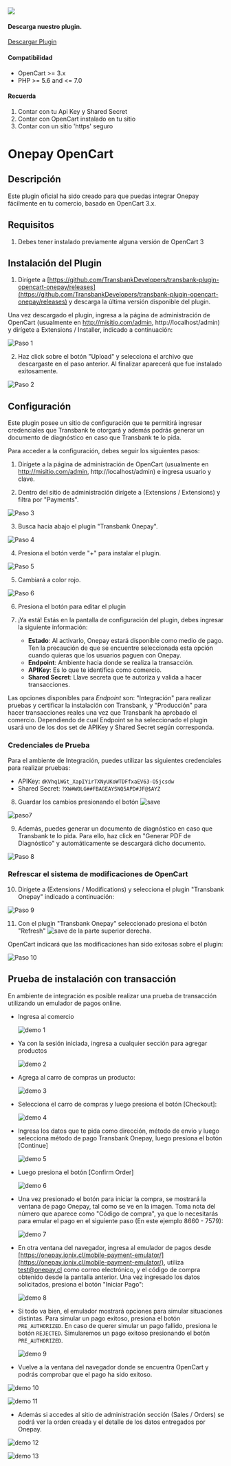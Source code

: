 #

<div class="data-menu-side-right">
  <div class="btn-side-right"><span><img src="/images/navbar.png"></span></div>
  <div class="block-cantainer">
    <h4>Descarga nuestro plugin.</h4>
    <a class="td_btn-more" target="_blank" href="https://github.com/TransbankDevelopers/transbank-plugin-opencart-onepay/releases/latest">Descargar Plugin</a>
    <br>
    <h4>Compatibilidad</h4>
    <ul>
      <li>OpenCart >= 3.x</li>
      <li>PHP >= 5.6 and <= 7.0</li>
    </ul>
    <h4>Recuerda</h4>
    <ol>
      <li>Contar con tu Api Key y Shared Secret</li>
      <li>Contar con OpenCart instalado en tu sitio</li>
      <li>Contar con un sitio 'https' seguro</li>
    </ol>
  </div>
</div>

<h1 class="toc-ignore">Onepay OpenCart</h1>
<h1 style="display: none;">Onepay</h1>

## Descripción

Este plugin oficial ha sido creado para que puedas integrar Onepay fácilmente en tu comercio, basado en OpenCart 3.x.

## Requisitos

1. Debes tener instalado previamente alguna versión de OpenCart 3

## Instalación del Plugin

1. Dirígete a [https://github.com/TransbankDevelopers/transbank-plugin-opencart-onepay/releases](https://github.com/TransbankDevelopers/transbank-plugin-opencart-onepay/releases) y descarga la última versión disponible del plugin.

  Una vez descargado el plugin, ingresa a la página de administración de OpenCart (usualmente en http://misitio.com/admin, http://localhost/admin) y dirígete a Extensions / Installer, indicado a continuación:

  ![Paso 1](/images/plug/open/onepay/paso1.png)

2. Haz click sobre el botón "Upload" y selecciona el archivo que descargaste en el paso anterior. Al finalizar aparecerá que fue instalado exitosamente.

  ![Paso 2](/images/plug/open/onepay/paso2.png)

## Configuración

Este plugin posee un sitio de configuración que te permitirá ingresar credenciales que Transbank te otorgará y además podrás generar un documento de diagnóstico en caso que Transbank te lo pida.

Para acceder a la configuración, debes seguir los siguientes pasos:

1. Dirígete a la página de administración de OpenCart (usualmente en http://misitio.com/admin, http://localhost/admin) e ingresa usuario y clave.

2. Dentro del sitio de administración dirígete a (Extensions / Extensions) y filtra por "Payments".

  ![Paso 3](/images/plug/open/onepay/paso3.png)

3. Busca hacia abajo el plugin "Transbank Onepay".

  ![Paso 4](/images/plug/open/onepay/paso4.png)

4. Presiona el botón verde "+" para instalar el plugin.

  ![Paso 5](/images/plug/open/onepay/paso5.png)

5. Cambiará a color rojo.

  ![Paso 6](/images/plug/open/onepay/paso6.png)

6. Presiona el botón para editar el plugin

7. ¡Ya está! Estás en la pantalla de configuración del plugin, debes ingresar la siguiente información:
   - **Estado**: Al activarlo, Onepay estará disponible como medio de pago. Ten la precaución de que se encuentre seleccionada esta opción cuando quieras que los usuarios paguen con Onepay.
   - **Endpoint**: Ambiente hacia donde se realiza la transacción.
   - **APIKey**: Es lo que te identifica como comercio.
   - **Shared Secret**: Llave secreta que te autoriza y valida a hacer transacciones.

  Las opciones disponibles para _Endpoint_ son: "Integración" para realizar pruebas y certificar la instalación con Transbank, y "Producción" para hacer transacciones reales una vez que Transbank ha aprobado el comercio. Dependiendo de cual Endpoint se ha seleccionado el plugin usará uno de los dos set de APIKey y Shared Secret según corresponda.

### Credenciales de Prueba

Para el ambiente de Integración, puedes utilizar las siguientes credenciales para realizar pruebas:

- APIKey: `dKVhq1WGt_XapIYirTXNyUKoWTDFfxaEV63-O5jcsdw`
- Shared Secret: `?XW#WOLG##FBAGEAYSNQ5APD#JF@$AYZ`

8. Guardar los cambios presionando el botón ![save](/images/plug/open/onepay/save.png)

  ![paso7](/images/plug/open/onepay/paso7.png)

9. Además, puedes generar un documento de diagnóstico en caso que Transbank te lo pida. Para ello, haz click en "Generar PDF de Diagnóstico" y automáticamente se descargará dicho documento.

  ![Paso 8](/images/plug/open/onepay/paso8.png)

### Refrescar el sistema de modificaciones de OpenCart

10. Dirígete a (Extensions / Modifications) y selecciona el plugin "Transbank Onepay" indicado a continuación:

  ![Paso 9](/images/plug/open/onepay/paso9.png)

11. Con el plugin "Transbank Onepay" seleccionado presiona el botón "Refresh" ![save](/images/plug/open/onepay/mod_refresh.png) de la parte superior derecha.

OpenCart indicará que las modificaciones han sido exitosas sobre el plugin:

  ![Paso 10](/images/plug/open/onepay/paso10.png)

## Prueba de instalación con transacción

En ambiente de integración es posible realizar una prueba de transacción utilizando un emulador de pagos online.

- Ingresa al comercio

  ![demo 1](/images/plug/open/onepay/demo1.png)

- Ya con la sesión iniciada, ingresa a cualquier sección para agregar productos

  ![demo 2](/images/plug/open/onepay/demo2.png)

- Agrega al carro de compras un producto:

  ![demo 3](/images/plug/open/onepay/demo3.png)

- Selecciona el carro de compras y luego presiona el botón [Checkout]:

  ![demo 4](/images/plug/open/onepay/demo4.png)

- Ingresa los datos que te pida como dirección, método de envío y luego selecciona método de pago Transbank Onepay, luego presiona el botón [Continue]

  ![demo 5](/images/plug/open/onepay/demo5.png)

- Luego presiona el botón [Confirm Order]

  ![demo 6](/images/plug/open/onepay/demo6.png)

- Una vez presionado el botón para iniciar la compra, se mostrará la ventana de pago Onepay, tal como se ve en la imagen. Toma nota del número que aparece como "Código de compra", ya que lo necesitarás para emular el pago en el siguiente paso (En este ejemplo 8660 - 7579):

  ![demo 7](/images/plug/open/onepay/demo7.png)

- En otra ventana del navegador, ingresa al emulador de pagos desde [https://onepay.ionix.cl/mobile-payment-emulator/](https://onepay.ionix.cl/mobile-payment-emulator/), utiliza test@onepay.cl como correo electrónico, y el código de compra obtenido desde la pantalla anterior. Una vez ingresado los datos solicitados, presiona el botón "Iniciar Pago":

  ![demo 8](/images/plug/open/onepay/demo8.png)

- Si todo va bien, el emulador mostrará opciones para simular situaciones distintas. Para simular un pago exitoso, presiona el botón `PRE_AUTHORIZED`. En caso de querer simular un pago fallido, presiona le botón `REJECTED`. Simularemos un pago exitoso presionando el botón `PRE_AUTHORIZED`.

  ![demo 9](/images/plug/open/onepay/demo9.png)

- Vuelve a la ventana del navegador donde se encuentra OpenCart y podrás comprobar que el pago ha sido exitoso.

 ![demo 10](/images/plug/open/onepay/demo10.png)

 ![demo 11](/images/plug/open/onepay/demo11.png)

- Además si accedes al sitio de administración sección (Sales / Orders) se podrá ver la orden creada y el detalle de los datos entregados por Onepay.

 ![demo 12](/images/plug/open/onepay/demo12.png)

 ![demo 13](/images/plug/open/onepay/demo13.png)
